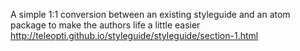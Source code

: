 A simple 1:1 conversion between an existing styleguide and an atom package to make the authors life a little easier
http://teleopti.github.io/styleguide/styleguide/section-1.html
